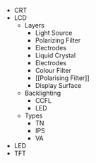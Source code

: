 - CRT
- LCD
	- Layers
		- Light Source
		- Polarizing Filter
		- Electrodes
		- Liquid Crystal
		- Electrodes
		- Colour Filter
		- [[Polarising Filter]]
		- Display Surface
	- Backlighting
		- CCFL
		- LED
	- Types
		- TN
		- IPS
		- VA
- LED
- TFT

